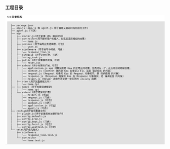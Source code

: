**工程目录**

![](https://raw.githubusercontent.com/wanglufei561/picture_repo/master/assets/image-20220410140523549-20220529235823452-20220529235839321.png)